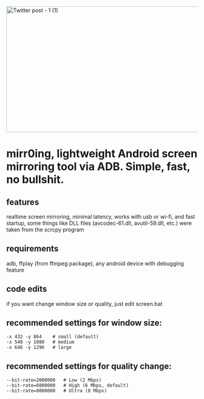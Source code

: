 <img width="837" height="331" alt="Twitter post - 1 (1)" src="https://github.com/user-attachments/assets/941b6808-afba-48c6-9c9b-f68a67f19050" />

# mirr0ing, lightweight Android screen mirroring tool via ADB. Simple, fast, no bullshit.

## features
realtime screen mirroring, minimal latency, works with usb or wi-fi, and fast startup, some things like DLL files (avcodec-61.dll, avutil-59.dll, etc.) were taken from the scrcpy program

## requirements
adb, ffplay (from ffmpeg package), any android device with debugging feature

## code edits
if you want change window size or quality, just edit screen.bat

## recommended settings for window size:

```
-x 432 -y 864    # small (default)
-x 540 -y 1080   # medium
-x 648 -y 1296   # large
```

## recommended settings for quality change:

```
--bit-rate=2000000   # Low (2 Mbps)
--bit-rate=6000000   # High (6 Mbps, default)
--bit-rate=8000000   # Ultra (8 Mbps)
```
